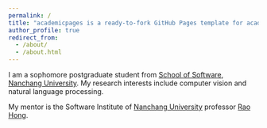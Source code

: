 ```yaml
---
permalink: /
title: "academicpages is a ready-to-fork GitHub Pages template for academic personal websites"
author_profile: true
redirect_from: 
  - /about/
  - /about.html
---
```


I am a sophomore postgraduate student from [School of Software](https://soft.ncu.edu.cn/), [Nanchang University](https://www.ncu.edu.cn/). My research interests include computer vision and natural language processing.

My mentor is the Software Institute of [Nanchang University](https://soft.ncu.edu.cn/) professor [Rao Hong](https://teacher.ncu.edu.cn/publish/004401/lwcg/list.html).
